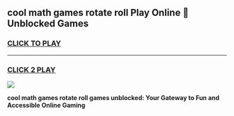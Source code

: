 
## cool math games rotate roll Play Online 👋 Unblocked Games
<h3>
<a href="https://news.freeplayer.one?title=cool_math_games_rotate_roll&ref=17CMG">CLICK TO PLAY</a></h3>
<hr>

<h3>
<a href="https://news.freeplayer.one?title=cool_math_games_rotate_roll&ref=17CMG">CLICK 2 PLAY</a>
  
</h3>

<a href="https://news.freeplayer.one?title=cool_math_games_rotate_roll&ref=17CMG/"><img src="https://clearcache.store/games.png"></a>


**cool math games rotate roll games unblocked: Your Gateway to Fun and Accessible Online Gaming**
